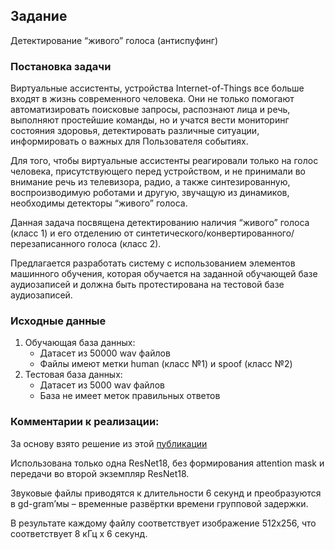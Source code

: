 <h2>Задание</h2>
<p>Детектирование “живого” голоса (антиспуфинг)</p> 
<h3>Постановка задачи</h3>
<p>Виртуальные ассистенты, устройства Internet-of-Things все больше входят в жизнь современного человека. Они не только помогают автоматизировать поисковые запросы, распознают лица и речь, выполняют простейшие команды, но и учатся вести мониторинг состояния здоровья, детектировать различные ситуации, информировать о важных для Пользователя событиях.</p>
<p>Для того, чтобы виртуальные ассистенты реагировали только на голос человека, присутствующего перед устройством, и не принимали во внимание речь из телевизора, радио, а также синтезированную, воспроизводимую роботами и другую, звучащую из динамиков, необходимы детекторы “живого” голоса.</p>
<p>Данная задача посвящена детектированию наличия “живого” голоса (класс 1) и его отделению от синтетического/конвертированного/перезаписанного голоса (класс 2).</p>
<p>Предлагается разработать систему с использованием элементов машинного обучения, которая обучается на заданной обучающей базе аудиозаписей и должна быть протестирована на тестовой базе аудиозаписей.</p>
<h3>Исходные данные</h3>
<ol>
<li>Обучающая база данных:
  <ul>
  <li>Датасет из 50000 wav файлов</li>
  <li>Файлы имеют метки human (класс №1) и spoof (класс №2)</li>
  </ul></li>
<li>Тестовая база данных:
  <ul>
  <li>Датасет из 5000 wav файлов</li>
  <li>База не имеет меток правильных ответов </li>
  </ul></li>
</ol>
<h3>Комментарии к реализации:</h3>
<p>За основу взято решение из этой <a href="https://www.isca-speech.org/archive/Interspeech_2018/pdfs/2279.pdf">публикации</a></p>
<p>Использована только одна ResNet18, без формирования attention mask и передачи во второй экземпляр ResNet18.</p>
<p>Звуковые файлы приводятся к длительности 6 секунд и преобразуются в gd-gram’мы – временные развёртки времени групповой задержки.</p>
<p>В результате каждому файлу соответствует изображение 512x256, что соответствует 8 кГц x 6 секунд.</p>
